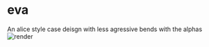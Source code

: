 # eva
 An alice style case deisgn with less agressive bends with the alphas
![render](https://github.com/Shonny33/eva/blob/main/Eva_Render_3.png?raw=true)
